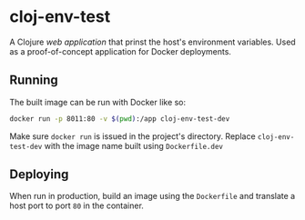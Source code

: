 # cloj-env-test

A Clojure *web application* that prinst the host's environment variables. Used as a proof-of-concept application
for Docker deployments.

## Running

The built image can be run with Docker like so:

```sh
docker run -p 8011:80 -v $(pwd):/app cloj-env-test-dev
```

Make sure `docker run` is issued in the project's directory. Replace `cloj-env-test-dev` with the image name
built using `Dockerfile.dev`

## Deploying

When run in production, build an image using the `Dockerfile` and translate a host port to port `80` in the container.
